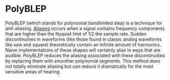 # PolyBLEP

PolyBLEP (which stands for polynomial bandlimited step) is a technique for anti-aliasing. [Aliasing](aliasing) occurs when a signal contains frequency components that are higher than the Nyquist limit of 1/2 the sample rate. Sudden discontinuities in waveforms (like those found in classic analog waveforms like saw and square) theoretically contain an infinite amount of harmonics. Naive implementations of these shapes will certainly alias in ways that are audible. PolyBLEP reduces the aliasing associated with these discontinuities by replacing them with smoother polynomial segments. This method does not totally eliminate aliasing but can reduce it dramatically for the most sensitive areas of hearing. 